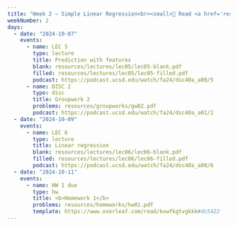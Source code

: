 ```yaml
---
title: "Week 2 – Simple Linear Regression<br><small>📘 Read <a href='resources/notes/spread.pdf'>the spread notes</a> and <a href='resources/notes/notes_chapter_2.pdf#page=1'>Note 2, Pages 1-7</a>, <a href='https://www.xkcd.com/1725/'>xkcd</a>.</small>"
weekNumber: 2
days:
  - date: "2024-10-07"
    events:
      - name: LEC 5
        type: lecture
        title: Prediction with features
        blank: resources/lectures/lec05/lec05-blank.pdf
        filled: resources/lectures/lec05/lec05-filled.pdf
        podcast: https://podcast.ucsd.edu/watch/fa24/dsc40a_a00/5
      - name: DISC 2
        type: disc
        title: Groupwork 2
        problems: resources/groupworks/gw02.pdf
        podcast: https://podcast.ucsd.edu/watch/fa24/dsc40a_a01/2
  - date: "2024-10-09"
    events:
      - name: LEC 6
        type: lecture
        title: Linear regression
        blank: resources/lectures/lec06/lec06-blank.pdf
        filled: resources/lectures/lec06/lec06-filled.pdf
        podcast: https://podcast.ucsd.edu/watch/fa24/dsc40a_a00/6
  - date: "2024-10-11"
    events:
      - name: HW 1 due
        type: hw
        title: <b>Homework 1</b>
        problems: resources/homeworks/hw01.pdf
        template: https://www.overleaf.com/read/kvwfkgtvgkkk#dc5422
---
```

